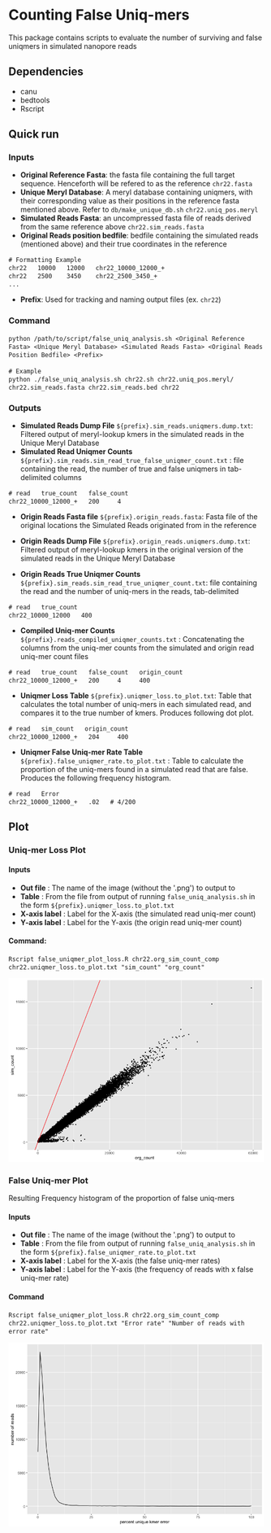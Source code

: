 # Counting False Uniq-mers

This package contains scripts to evaluate the number of surviving and false uniqmers in simulated nanopore reads

## Dependencies
- canu
- bedtools
- Rscript

## Quick run
### Inputs
- **Original Reference Fasta**: the fasta file containing the full target sequence. Henceforth will be refered to as the reference
`chr22.fasta`
- **Unique Meryl Database**: A meryl database containing uniqmers, with their corresponding value as their positions in the reference fasta mentioned above. Refer to `db/make_unique_db.sh` 
`chr22.uniq_pos.meryl`
- **Simulated Reads Fasta**: an uncompressed fasta file of reads derived from the same reference above
`chr22.sim_reads.fasta`
- **Original Reads position bedfile**: bedfile containing the simulated reads (mentioned above) and their true coordinates in the reference
```
# Formatting Example
chr22   10000   12000   chr22_10000_12000_+
chr22   2500    3450    chr22_2500_3450_+
...
```
- **Prefix**: Used for tracking and naming output files (ex. `chr22`)


### Command

```
python /path/to/script/false_uniq_analysis.sh <Original Reference Fasta> <Unique Meryl Database> <Simulated Reads Fasta> <Original Reads Position Bedfile> <Prefix>

# Example
python ./false_uniq_analysis.sh chr22.sh chr22.uniq_pos.meryl/ chr22.sim_reads.fasta chr22.sim_reads.bed chr22
```

### Outputs
- **Simulated Reads Dump File** `${prefix}.sim_reads.uniqmers.dump.txt`: Filtered output of meryl-lookup kmers in the simulated reads in the Unique Meryl Database
- **Simulated Read Uniqmer Counts** `${prefix}.sim_reads.sim_read_true_false_uniqmer_count.txt` : file containing the read, the number of true and false uniqmers in tab-delimited columns
```
# read   true_count   false_count
chr22_10000_12000_+   200     4
```
- **Origin Reads Fasta file** `${prefix}.origin_reads.fasta`: Fasta file of the original locations the Simulated Reads originated from in the reference

- **Origin Reads Dump File** `${prefix}.origin_reads.uniqmers.dump.txt`: Filtered output of meryl-lookup kmers in the original version of the simulated reads in the Unique Meryl Database
- **Origin Reads True Uniqmer Counts** `${prefix}.sim_reads.sim_read_true_uniqmer_count.txt`: file containing the read and the number of uniq-mers in the reads, tab-delimited
```
# read   true_count
chr22_10000_12000   400
```
- **Compiled Uniq-mer Counts** `${prefix}.reads_compiled_uniqmer_counts.txt` : Concatenating the columns from the uniq-mer counts from the simulated and origin read uniq-mer count files
```
# read   true_count   false_count   origin_count
chr22_10000_12000_+   200     4     400
```

- **Uniqmer Loss Table** `${prefix}.uniqmer_loss.to_plot.txt`: Table that calculates the total number of uniq-mers in each simulated read, and compares it to the true number of kmers. Produces following dot plot.

```
# read   sim_count   origin_count
chr22_10000_12000_+   204     400
```

- **Uniqmer False Uniq-mer Rate Table** `${prefix}.false_uniqmer_rate.to_plot.txt` : Table to calculate the proportion of the uniq-mers found in a simulated read that are false. Produces the following frequency histogram. 
```
# read   Error
chr22_10000_12000_+   .02   # 4/200
```
## Plot

### Uniq-mer Loss Plot

#### Inputs
- **Out file** : The name of the image (without the '.png') to output to
- **Table** : From the file from output of running `false_uniq_analysis.sh` in the form `${prefix}.uniqmer_loss.to_plot.txt`
- **X-axis label** : Label for the X-axis (the simulated read uniq-mer count)
- **Y-axis label** : Label for the Y-axis (the origin read uniq-mer count)
#### Command: 
```
Rscript false_uniqmer_plot_loss.R chr22.org_sim_count_comp chr22.uniqmer_loss.to_plot.txt "sim_count" "org_count"
```
![Uniq-mer Loss](chr22.org_sim_count_comp.png)


### False Uniq-mer Plot
Resulting Frequency histogram of the proportion of false uniq-mers

#### Inputs
- **Out file** : The name of the image (without the '.png') to output to
- **Table** : From the file from output of running `false_uniq_analysis.sh` in the form `${prefix}.false_uniqmer_rate.to_plot.txt`
- **X-axis label** : Label for the X-axis (the false uniq-mer rates)
- **Y-axis label** : Label for the Y-axis (the frequency of reads with x false uniq-mer rate)
#### Command
```
Rscript false_uniqmer_plot_loss.R chr22.org_sim_count_comp chr22.uniqmer_loss.to_plot.txt "Error rate" "Number of reads with error rate"
```
![False Uniqmers](chr22.false_unique_kmer_histogram.png)
